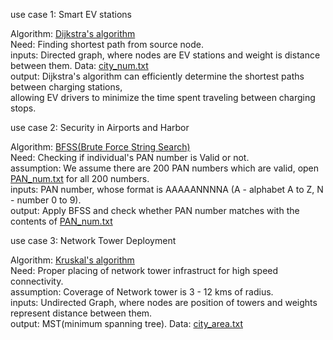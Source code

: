 use case 1: Smart EV stations

Algorithm: [Dijkstra's algorithm](Codes/Dijkstras.cpp)   
Need:      Finding shortest path from source node.   
inputs:    Directed graph, where nodes are EV stations and weight is distance between them. Data: [city_num.txt](Codes/city_num.txt)   
output:    Dijkstra's algorithm can efficiently determine the shortest paths between charging stations,    
           allowing EV drivers to minimize the time spent traveling between charging stops.    

use case 2: Security in Airports and Harbor

Algorithm:  [BFSS(Brute Force String Search)](Codes/BFSS.cpp)   
Need:       Checking if individual's PAN number is Valid or not.   
assumption: We assume there are 200 PAN numbers which are valid, open [PAN_num.txt](Codes/PAN_num.txt) for all 200 numbers.   
inputs:     PAN number, whose format is AAAAANNNNA (A - alphabet A to Z, N - number 0 to 9).   
output:     Apply BFSS and check whether PAN number matches with the contents of [PAN_num.txt](Codes/PAN_num.txt)   

use case 3: Network Tower Deployment

Algorithm:  [Kruskal's algorithm](Codes/Kruskals.spp)   
Need:       Proper placing of network tower infrastruct for high speed connectivity.   
assumption: Coverage of Network tower is 3 - 12 kms of radius.   
inputs:     Undirected Graph, where nodes are position of towers and weights represent distance between them.   
output:     MST(minimum spanning tree). Data: [city_area.txt](Code/city_area.txt)   
